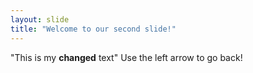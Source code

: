```yaml
---
layout: slide
title: "Welcome to our second slide!"
---
```

"This is my **changed** text"
Use the left arrow to go back!
